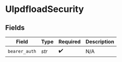 # UlpdfloadSecurity


## Fields

| Field              | Type               | Required           | Description        |
| ------------------ | ------------------ | ------------------ | ------------------ |
| `bearer_auth`      | *str*              | :heavy_check_mark: | N/A                |